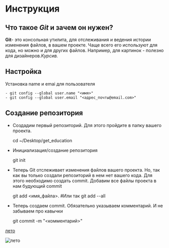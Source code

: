 # Инструкция 

## Что такое *Git* и зачем он нужен?
**Git**- это консольная утилита, для отслеживания и ведения истории изменения файлов, в вашем проекте. Чаще всего его используют для кода, но можно и для других файлов. Например, для картинок - полезно для дизайнеров.*Курсив.*


## Настройка

Установка name и emai для пользователя

    - git config --global user.name "<имя>"
    - git config --global user.email "<адрес_почты@email.com>"

## Создание репозитория
- Создадим первый репозиторий. Для этого пройдите в папку вашего проекта.

    cd ~/Desktop/get_education 

- Инициализация/создание репозитория

    git init

- Теперь Git отслеживает изменения файлов вашего проекта. Но, так как вы только создали репозиторий в нем нет вашего кода. Для этого необходимо создать commit. Добавим все файлы проекта в нам будующий commit

    git add <имя_файла>. #Или так git add --all



- Теперь создаем commit. Обязательно указываем комментарий. И не забываем про кавычки

    git commit -m "<комментарий>"
    
[лето](https://samplelib.com/lib/preview/jpeg/sample-birch-400x300.jpg)

![лето](https://samplelib.com/lib/preview/jpeg/sample-birch-400x300.jpg)




